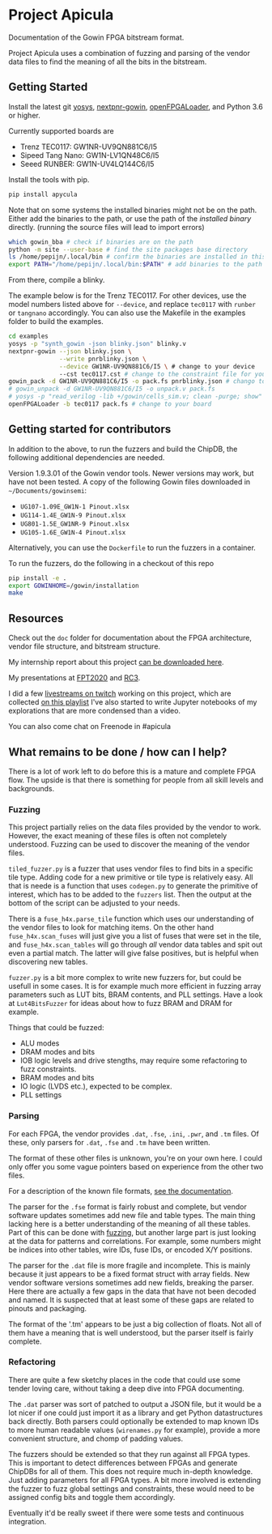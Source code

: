 # Project Apicula

Documentation of the Gowin FPGA bitstream format.

Project Apicula uses a combination of fuzzing and parsing of the vendor data files to find the meaning of all the bits in the bitstream.

## Getting Started

Install the latest git [yosys](https://github.com/yosyshq/yosys#setup), [nextpnr-gowin](https://github.com/YosysHQ/nextpnr#nextpnr-gowin), [openFPGALoader](https://github.com/trabucayre/openFPGALoader), and Python 3.6 or higher.

Currently supported boards are
 * Trenz TEC0117: GW1NR-UV9QN881C6/I5
 * Sipeed Tang Nano: GW1N-LV1QN48C6/I5
 * Seeed RUNBER: GW1N-UV4LQ144C6/I5

Install the tools with pip.

```bash
pip install apycula
```

Note that on some systems the installed binaries might not be on the path. Either add the binaries to the path, or use the path of the _installed binary_ directly. (running the source files will lead to import errors)

```bash
which gowin_bba # check if binaries are on the path
python -m site --user-base # find the site packages base directory
ls /home/pepijn/.local/bin # confirm the binaries are installed in this folder
export PATH="/home/pepijn/.local/bin:$PATH" # add binaries to the path
```

From there, compile a blinky.

The example below is for the Trenz TEC0117. For other devices, use the model numbers listed above for `--device`, and replace `tec0117` with `runber` or `tangnano` accordingly.
You can also use the Makefile in the examples folder to build the examples.

```bash
cd examples
yosys -p "synth_gowin -json blinky.json" blinky.v
nextpnr-gowin --json blinky.json \
              --write pnrblinky.json \
              --device GW1NR-UV9QN881C6/I5 \ # change to your device
              --cst tec0117.cst # change to the constraint file for your board
gowin_pack -d GW1NR-UV9QN881C6/I5 -o pack.fs pnrblinky.json # chango to your device
# gowin_unpack -d GW1NR-UV9QN881C6/I5 -o unpack.v pack.fs
# yosys -p "read_verilog -lib +/gowin/cells_sim.v; clean -purge; show" unpack.v
openFPGALoader -b tec0117 pack.fs # change to your board
```

## Getting started for contributors

In addition to the above, to run the fuzzers and build the ChipDB, the following additional dependencies are needed.

Version 1.9.3.01 of the Gowin vendor tools. Newer versions may work, but have not been tested. A copy of the following Gowin files downloaded in `~/Documents/gowinsemi`:
* `UG107-1.09E_GW1N-1 Pinout.xlsx`
* `UG114-1.4E_GW1N-9 Pinout.xlsx`
* `UG801-1.5E_GW1NR-9 Pinout.xlsx`
* `UG105-1.6E_GW1N-4 Pinout.xlsx`

Alternatively, you can use the `Dockerfile` to run the fuzzers in a container.

To run the fuzzers, do the following in a checkout of this repo

```bash
pip install -e .
export GOWINHOME=/gowin/installation
make
```

## Resources

Check out the `doc` folder for documentation about the FPGA architecture, vendor file structure, and bitstream structure.

My internship report about this project [can be downloaded here](https://github.com/pepijndevos/internshipreport).

My presentations at [FPT2020](https://www.youtube.com/watch?v=kyQLtBh6h0U) and [RC3](https://media.ccc.de/v/rc3-739325-how_to_fuzz_an_fpga_my_experience_documenting_gowin_fpgas).

I did a few [livestreams on twitch](https://www.twitch.tv/pepijnthefox) working on this project, which are collected [on this playlist](https://www.youtube.com/playlist?list=PLIYslVBAlKZad3tjr5Y4gqBV3QKQ5_tPw) I've also started to write Jupyter notebooks of my explorations that are more condensed than a video.

You can also come chat on Freenode in #apicula

## What remains to be done / how can I help?

There is a lot of work left to do before this is a mature and complete FPGA flow.
The upside is that there is something for people from all skill levels and backgrounds.

### Fuzzing

This project partially relies on the data files provided by the vendor to work.
However, the exact meaning of these files is often not completely understood.
Fuzzing can be used to discover the meaning of the vendor files.

`tiled_fuzzer.py` is a fuzzer that uses vendor files to find bits in a specific tile type. Adding code for a new primitive or tile type is relatively easy. All that is neede is a function that uses `codegen.py` to generate the primitive of interest, which has to be added to the `fuzzers` list. Then the output at the bottom of the script can be adjusted to your needs.

There is a `fuse_h4x.parse_tile` function which uses our understanding of the vendor files to look for matching items. On the other hand `fuse_h4x.scan_fuses` will just give you a list of fuses that were set in the tile, and `fuse_h4x.scan_tables` will go through *all* vendor data tables and spit out even a partial match. The latter will give false positives, but is helpful when discovering new tables.

`fuzzer.py` is a bit more complex to write new fuzzers for, but could be usefull in some cases. It is for example much more efficient in fuzzing array parameters such as LUT bits, BRAM contents, and PLL settings. Have a look at `Lut4BitsFuzzer` for ideas about how to fuzz BRAM and DRAM for example.

Things that could be fuzzed:

* ALU modes
* DRAM modes and bits
* IOB logic levels and drive stengths, may require some refactoring to fuzz constraints.
* BRAM modes and bits
* IO logic (LVDS etc.), expected to be complex.
* PLL settings

### Parsing

For each FPGA, the vendor provides `.dat`, `.fse`, `.ini`, `.pwr`, and `.tm` files. Of these, only parsers for `.dat`, `.fse` and `.tm` have been written.

The format of these other files is unknown, you're on your own here. I could only offer you some vague pointers based on experience from the other two files.

For a description of the known file formats, [see the documentation](doc/filestructure.md).

The parser for the `.fse` format is fairly robust and complete, but vendor software updates sometimes add new file and table types.
The main thing lacking here is a better understanding of the meaning of all these tables. Part of this can be done with [fuzzing](#fuzzing), but another large part is just looking at the data for patterns and correlations. For example, some numbers might be indices into other tables, wire IDs, fuse IDs, or encoded X/Y positions.

The parser for the `.dat` file is more fragile and incomplete. This is mainly because it just appears to be a fixed format struct with array fields. New vendor software versions sometimes add new fields, breaking the parser. Here there are actually a few gaps in the data that have not been decoded and named. It is suspected that at least some of these gaps are related to pinouts and packaging.

The format of the '.tm' appears to be just a big collection of floats. Not all of them have a meaning that is well understood, but the parser itself is fairly complete.

### Refactoring

There are quite a few sketchy places in the code that could use some tender loving care, without taking a deep dive into FPGA documenting.

The `.dat` parser was sort of patched to output a JSON file, but it would be a lot nicer if one could just import it as a library and get Python datastructures back directly. Both parsers could optionally be extended to map known IDs to more human readable values (`wirenames.py` for example), provide a more convenient structure, and chomp of padding values.

The fuzzers should be extended so that they run against all FPGA types. This is important to detect differences between FPGAs and generate ChipDBs for all of them. This does not require much in-depth knowledge. Just adding parameters for all FPGA types. A bit more involved is extending the fuzzer to fuzz global settings and constraints, these would need to be assigned config bits and toggle them accordingly.

Eventually it'd be really sweet if there were some tests and continuous integration.
